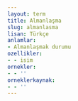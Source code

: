 ```yaml
---
layout: term
title: Almanlaşma
slug: almanlasma
lisan: Türkçe
anlamlar:
- Almanlaşmak durumu
ozellikler:
- - isim
ornekler:
- - ''
orneklerkaynak:
- - ''
---
```


